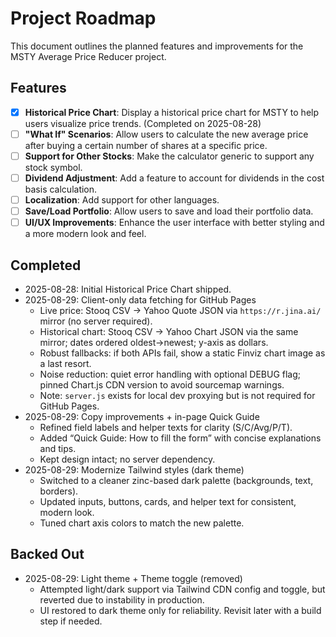 # Project Roadmap

This document outlines the planned features and improvements for the MSTY Average Price Reducer project.

## Features

- [x] **Historical Price Chart**: Display a historical price chart for MSTY to help users visualize price trends. (Completed on 2025-08-28)
- [ ] **"What If" Scenarios**: Allow users to calculate the new average price after buying a certain number of shares at a specific price.
- [ ] **Support for Other Stocks**: Make the calculator generic to support any stock symbol.
- [ ] **Dividend Adjustment**: Add a feature to account for dividends in the cost basis calculation.
- [ ] **Localization**: Add support for other languages.
- [ ] **Save/Load Portfolio**: Allow users to save and load their portfolio data.
- [ ] **UI/UX Improvements**: Enhance the user interface with better styling and a more modern look and feel.

## Completed

- 2025-08-28: Initial Historical Price Chart shipped.
- 2025-08-29: Client-only data fetching for GitHub Pages
  - Live price: Stooq CSV → Yahoo Quote JSON via `https://r.jina.ai/` mirror (no server required).
  - Historical chart: Stooq CSV → Yahoo Chart JSON via the same mirror; dates ordered oldest→newest; y-axis as dollars.
  - Robust fallbacks: if both APIs fail, show a static Finviz chart image as a last resort.
  - Noise reduction: quiet error handling with optional DEBUG flag; pinned Chart.js CDN version to avoid sourcemap warnings.
  - Note: `server.js` exists for local dev proxying but is not required for GitHub Pages.
- 2025-08-29: Copy improvements + in-page Quick Guide
  - Refined field labels and helper texts for clarity (S/C/Avg/P/T).
  - Added “Quick Guide: How to fill the form” with concise explanations and tips.
  - Kept design intact; no server dependency.
 - 2025-08-29: Modernize Tailwind styles (dark theme)
   - Switched to a cleaner zinc-based dark palette (backgrounds, text, borders).
   - Updated inputs, buttons, cards, and helper text for consistent, modern look.
   - Tuned chart axis colors to match the new palette.
## Backed Out

- 2025-08-29: Light theme + Theme toggle (removed)
  - Attempted light/dark support via Tailwind CDN config and toggle, but reverted due to instability in production.
  - UI restored to dark theme only for reliability. Revisit later with a build step if needed.
